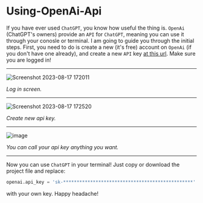 # Using-OpenAi-Api
If you have ever used `ChatGPT`, you know how useful the thing is. `OpenAi` (ChatGPT's owners) provide an `API` for `ChatGPT`, meaning you can use it through your conosle or terminal. I am going to guide you through the initial steps.
First, you need to do is create a new (it's free) account on `OpenAi` (if you don't have one already), and create a new `API` key <a href="https://platform.openai.com/account/api-keys">at this url</a>. Make sure you are logged in!

<hr>


![Screenshot 2023-08-17 172011](https://github.com/marsianjohncarter/Using-OpenAi-Api/assets/116607327/86111d3d-fa85-43ed-927e-13a5e5385f10)

<i>Log in screen.</i>

<hr> 

![Screenshot 2023-08-17 172520](https://github.com/marsianjohncarter/Using-OpenAi-Api/assets/116607327/b9798d1e-e717-4ead-8398-59d5f6099364)

<i>Create new api key.</i>

<hr>

![image](https://github.com/marsianjohncarter/Using-OpenAi-Api/assets/116607327/f4a2139c-d184-4c7c-b5f8-ce02dcca4744)


<i>You can call your api key anything you want.</i>

<hr>

Now you can use `ChatGPT` in your terminal! Just copy or download the project file and replace:

```python
openai.api_key = 'sk-************************************************'
```
with your own key. Happy headache!

